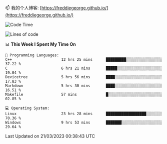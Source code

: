 

<!--
**FreddieGeorge/FreddieGeorge** is a ✨ _special_ ✨ repository because its `README.md` (this file) appears on your GitHub profile.

Here are some ideas to get you started:

- 🔭 I’m currently working on ...
- 🌱 I’m currently learning ...
- 👯 I’m looking to collaborate on ...
- 🤔 I’m looking for help with ...
- 💬 Ask me about ...
- 📫 How to reach me: ...
- 😄 Pronouns: ...
- ⚡ Fun fact: ...
-->


📫 我的个人博客: [https://freddiegeorge.github.io/](https://freddiegeorge.github.io/)


<!--START_SECTION:waka-->
![Code Time](http://img.shields.io/badge/Code%20Time-541%20hrs%2040%20mins-blue)

![Lines of code](https://img.shields.io/badge/From%20Hello%20World%20I%27ve%20Written-1.3%20million%20lines%20of%20code-blue)

📊 **This Week I Spent My Time On** 

```text
💬 Programming Languages: 
C++                      12 hrs 25 mins      █████████░░░░░░░░░░░░░░░░   37.22 % 
C                        6 hrs 21 mins       █████░░░░░░░░░░░░░░░░░░░░   19.04 % 
Devicetree               5 hrs 56 mins       ████░░░░░░░░░░░░░░░░░░░░░   17.83 % 
Markdown                 5 hrs 30 mins       ████░░░░░░░░░░░░░░░░░░░░░   16.51 % 
Makefile                 57 mins             █░░░░░░░░░░░░░░░░░░░░░░░░   02.85 % 

💻 Operating System: 
Linux                    23 hrs 28 mins      ██████████████████░░░░░░░   70.36 % 
Windows                  9 hrs 53 mins       ███████░░░░░░░░░░░░░░░░░░   29.64 % 
```


 Last Updated on 21/03/2023 00:38:43 UTC
<!--END_SECTION:waka-->
